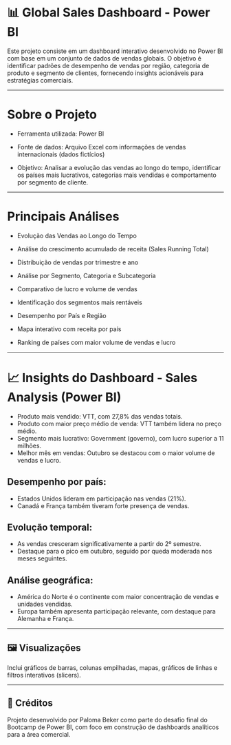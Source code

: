 # 📊 Global Sales Dashboard - Power BI
Este projeto consiste em um dashboard interativo desenvolvido no Power BI com base em um conjunto de dados de vendas globais. O objetivo é identificar padrões de desempenho de vendas por região, categoria de produto e segmento de clientes, fornecendo insights acionáveis para estratégias comerciais.

---

# Sobre o Projeto
- Ferramenta utilizada: Power BI

- Fonte de dados: Arquivo Excel com informações de vendas internacionais (dados fictícios)

- Objetivo: Analisar a evolução das vendas ao longo do tempo, identificar os países mais lucrativos, categorias mais vendidas e comportamento por segmento de cliente.

---

# Principais Análises

- Evolução das Vendas ao Longo do Tempo

- Análise do crescimento acumulado de receita (Sales Running Total)

- Distribuição de vendas por trimestre e ano

- Análise por Segmento, Categoria e Subcategoria

- Comparativo de lucro e volume de vendas

- Identificação dos segmentos mais rentáveis

- Desempenho por País e Região

- Mapa interativo com receita por país

- Ranking de países com maior volume de vendas e lucro

---

# 📈 Insights do Dashboard - Sales Analysis (Power BI)

- Produto mais vendido: VTT, com 27,8% das vendas totais.
- Produto com maior preço médio de venda: VTT também lidera no preço médio.
- Segmento mais lucrativo: Government (governo), com lucro superior a 11 milhões.
- Melhor mês em vendas: Outubro se destacou com o maior volume de vendas e lucro.
## Desempenho por país:
- Estados Unidos lideram em participação nas vendas (21%).
- Canadá e França também tiveram forte presença de vendas.
## Evolução temporal:
- As vendas cresceram significativamente a partir do 2º semestre.
- Destaque para o pico em outubro, seguido por queda moderada nos meses seguintes.
	
## Análise geográfica:
 
- América do Norte é o continente com maior concentração de vendas e unidades vendidas.
- Europa também apresenta participação relevante, com destaque para Alemanha e França.

---

## 🖼️ Visualizações

Inclui gráficos de barras, colunas empilhadas, mapas, gráficos de linhas e filtros interativos (slicers).

---

## 🧾 Créditos
Projeto desenvolvido por Paloma Beker como parte do desafio final do Bootcamp de Power BI, com foco em construção de dashboards analíticos para a área comercial.
